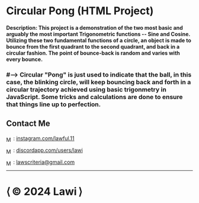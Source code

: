# Circular Pong (HTML Project)

#### Description: This project is a demonstration of the two most basic and arguably the most important Trigonometric functions -- Sine and Cosine. Utilizing these two fundamental functions of a circle, an object is made to bounce from the first quadrant to the second quadrant, and back in a circular fashion. The point of bounce-back is random and varies with every bounce.

### #--> Circular "Pong" is just used to indicate that the ball, in this case, the blinking circle, will keep bouncing back and forth in a circular trajectory achieved using basic trigonmetry in JavaScript. Some tricks and calculations are done to ensure that things line up to perfection.

## Contact Me

<img src="https://upload.wikimedia.org/wikipedia/commons/thumb/a/a5/Instagram_icon.png/2048px-Instagram_icon.png" alt="Mail icon" width="15" style="translate: 0% 30%"/> : [instagram.com/lawful.11](https://instagram.com/lawful.11)

<img src="https://cdn-icons-png.flaticon.com/512/3670/3670157.png" alt="Mail icon" width="15" style="translate: 0% 30%"/> : [discordapp.com/users/lawi](https://discordapp.com/users/671326608216555561)

<img src="https://cdn-icons-png.flaticon.com/512/646/646094.png" alt="Mail icon" width="15" style="translate: 0% 30%"/> : [lawscriteria@gmail.com](mailto:lawscriteria@gmail.com?subject=Hello%20there!)


<hr>

<h1><span>&LeftAngleBracket;&thinsp;</span>&copy; 2024 Lawi<span>&thinsp;&RightAngleBracket;</span></h1>
